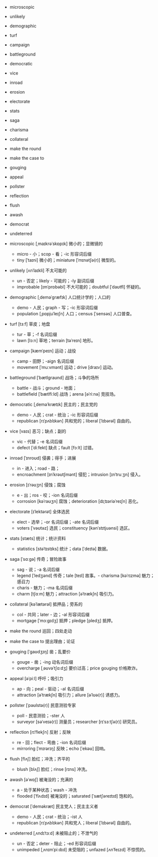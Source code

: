 

- microscopic
- unlikely
- demographic
- turf
- campaign
- battleground
- democratic
- vice
- inroad
- erosion
- electorate
- stats
- saga
- charisma
- collateral
- make the round
- make the case to
- gouging
- appeal
- pollster
- reflection
- flush
- awash
- democrat
- undeterred



- microscopic [ˌmaɪkrəˈskɒpɪk] 微小的；显微镜的
    - micro - 小；scop - 看；-ic 形容词后缀
    - tiny [ˈtaɪni] 微小的；miniature [ˈmɪnətʃə(r)] 微型的。
- unlikely [ʌnˈlaɪkli] 不太可能的
    - un - 否定；likely - 可能的；-ly 副词后缀
    - improbable [ɪmˈprɒbəbl] 不大可能的；doubtful [ˈdaʊtfl] 怀疑的。
- demographic [ˌdeməˈɡræfɪk] 人口统计学的；人口的
    - demo - 人民；graph - 写；-ic 形容词后缀
    - population [ˌpɒpjuˈleɪʃn] 人口；census [ˈsensəs] 人口普查。
- turf [tɜːf] 草皮；地盘
    - tur - 草；-f 名词后缀
    - lawn [lɔːn] 草地；terrain [təˈreɪn] 地形。
- campaign [kæmˈpeɪn] 运动；战役
    - camp - 田野；-aign 名词后缀
    - movement [ˈmuːvmənt] 运动；drive [draɪv] 运动。
- battleground [ˈbætlɡraʊnd] 战场；斗争的场所
    - battle - 战斗；ground - 地面；
    - battlefield [ˈbætlfiːld] 战场；arena [əˈriːnə] 竞技场。
- democratic [ˌdeməˈkrætɪk] 民主的；民主党的
    - demo - 人民；crat - 统治；-ic 形容词后缀
    - republican [rɪˈpʌblɪkən] 共和党的；liberal [ˈlɪbərəl] 自由的。
- vice [vaɪs] 恶习；缺点；副的
    - vic - 代替；-e 名词后缀
    - defect [ˈdiːfekt] 缺点；fault [fɔːlt] 过错。
- inroad [ˈɪnroʊd] 侵袭；得手；进展
    - in - 进入；road - 路；
    - encroachment [ɪnˈkrəʊtʃmənt] 侵犯；intrusion [ɪnˈtruːʒn] 侵入。
- erosion [ɪˈrəʊʒn] 侵蚀；腐蚀
    - e - 出；ros - 咬；-ion 名词后缀
    - corrosion [kəˈrəʊʒn] 腐蚀；deterioration [dɪˌtɪəriəˈreɪʃn] 恶化。
- electorate [ɪˈlektərət] 全体选民
    - elect - 选举；-or 名词后缀；-ate 名词后缀
    - voters [ˈvəʊtəz] 选民；constituency [kənˈstɪtjuənsi] 选区。
- stats [stæts] 统计；统计资料
    - statistics [stəˈtɪstɪks] 统计；data [ˈdeɪtə] 数据。
- saga [ˈsɑːɡə] 传奇；冒险故事
    - sag - 说；-a 名词后缀
    - legend [ˈledʒənd] 传奇；tale [teɪl] 故事。- charisma [kəˈrɪzmə] 魅力；感召力
    - charis - 魅力；-ma 名词后缀
    - charm [tʃɑːm] 魅力；attraction [əˈtrækʃn] 吸引力。
- collateral [kəˈlætərəl] 抵押品；旁系的
    - col - 共同；later - 边；-al 形容词后缀
    - mortgage [ˈmɔːɡɪdʒ] 抵押；pledge [pledʒ] 抵押。
- make the round 巡回；四处走动
- make the case to 提出理由；论证
- gouging [ˈɡaʊdʒɪŋ] 凿；乱要价
    - gouge - 凿；-ing 动名词后缀
    - overcharge [ˌəʊvəˈtʃɑːdʒ] 要价过高；price gouging 价格欺诈。
- appeal [əˈpiːl] 呼吁；吸引力
    - ap - 向；peal - 驱动；-al 名词后缀
    - attraction [əˈtrækʃn] 吸引力；allure [əˈlʊə(r)] 诱惑力。
- pollster [ˈpəʊlstə(r)] 民意测验专家
    - poll - 民意测验；-ster 人
    - surveyor [səˈveɪə(r)] 测量员；researcher [rɪˈsɜːtʃə(r)] 研究员。
- reflection [rɪˈflekʃn] 反射；反映
    - re - 回；flect - 弯曲；-ion 名词后缀
    - mirroring [ˈmɪrərɪŋ] 反映；echo [ˈekəʊ] 回响。
- flush [flʌʃ] 脸红；冲洗；齐平的
    - blush [blʌʃ] 脸红；rinse [rɪns] 冲洗。
- awash [əˈwɒʃ] 被淹没的；充满的
    - a - 处于某种状态；wash - 冲洗
    - flooded [ˈflʌdɪd] 被淹没的；saturated [ˈsætʃəreɪtɪd] 饱和的。
- democrat [ˈdeməkræt] 民主党人；民主主义者
    - demo - 人民；crat - 统治；-ist 人
    - republican [rɪˈpʌblɪkən] 共和党人；liberal [ˈlɪbərəl] 自由的。
- undeterred [ˌʌndɪˈtɜːd] 未被阻止的；不泄气的
    - un - 否定；deter - 阻止；-ed 形容词后缀
    - unimpeded [ˌʌnɪmˈpiːdɪd] 未受阻的；unfazed [ʌnˈfeɪzd] 不惊慌的。